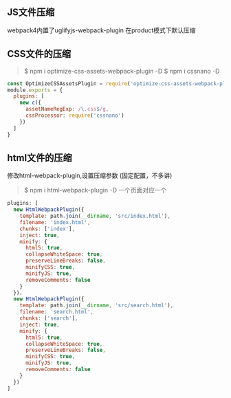 ## JS文件压缩
webpack4内置了uglifyjs-webpack-plugin
在product模式下默认压缩

## CSS文件的压缩
>$ npm i optimize-css-assets-webpack-plugin -D
>$ npm i cssnano -D
```js
const OptimizeCSSAssetsPlugin = require('optimize-css-assets-webpack-plugin');
module.exports = {
  plugins: [
    new c({
      assetNameRegExp: /\.css$/g,
      cssProcessor: require('cssnano')
    })
  ]
}
```

## html文件的压缩
修改html-webpack-plugin,设置压缩参数 (固定配置，不多讲)
>$ npm i html-webpack-plugin -D
一个页面对应一个
```js
plugins: [
  new HtmlWebpackPlugin({
    template: path.join(__dirname, 'src/index.html'),
    filename: 'index.html',
    chunks: ['index'],
    inject: true,
    minify: {
      html5: true,
      collapseWhiteSpace: true,
      preserveLineBreaks: false,
      minifyCSS: true,
      minifyJS: true,
      removeComments: false
    }
  })，
  new HtmlWebpackPlugin({
    template: path.join(__dirname, 'src/search.html'),
    filename: 'search.html',
    chunks: ['search'],
    inject: true,
    minify: {
      html5: true,
      collapseWhiteSpace: true,
      preserveLineBreaks: false,
      minifyCSS: true,
      minifyJS: true,
      removeComments: false
    }
  })
]
```